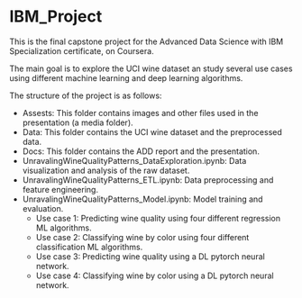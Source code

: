 # IBM_Project

This is the final capstone project for the Advanced Data Science with IBM Specialization certificate, on Coursera. 

The main goal is to explore the UCI wine dataset an study several use cases using different machine learning and deep learning algorithms.

The structure of the project is as follows:
- Assests: This folder contains images and other files used in the presentation (a media folder).
- Data: This folder contains the UCI wine dataset and the preprocessed data.
- Docs: This folder contains the ADD report and the presentation.
- UnravalingWineQualityPatterns_DataExploration.ipynb: Data visualization and analysis of the raw dataset.
- UnravalingWineQualityPatterns_ETL.ipynb: Data preprocessing and feature engineering.
- UnravalingWineQualityPatterns_Model.ipynb: Model training and evaluation.
    - Use case 1: Predicting wine quality using four different regression ML algorithms.
    - Use case 2: Classifying wine by color using four different classification ML algorithms.
    - Use case 3: Predicting wine quality using a DL pytorch neural network. 
    - Use case 4: Classifying wine by color using a DL pytorch neural network.